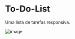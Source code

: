 # To-Do-List

Uma lista de tarefas responsiva.

![image](https://user-images.githubusercontent.com/108961323/205310109-5478c74e-0341-4167-833d-86a0e93ad954.png)
